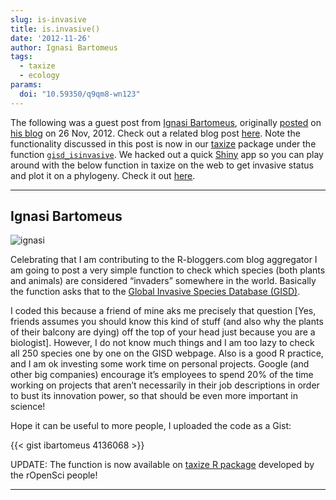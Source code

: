```yaml
---
slug: is-invasive
title: is.invasive()
date: '2012-11-26'
author: Ignasi Bartomeus
tags:
  - taxize
  - ecology
params:
  doi: "10.59350/q9qm8-wn123"
---
```


The following was a guest post from [Ignasi Bartomeus](http://www.bartomeus.cat/es/ignasi/), originally [posted](https://ibartomeus.wordpress.com/2012/11/26/is-invasive/) on [his blog](https://ibartomeus.wordpress.com/) on 26 Nov, 2012. Check out a related blog post [here](https://sckott.github.com/2012/12/is-invasive/). Note the functionality discussed in this post is now in our [taxize](https://github.com/ropensci/taxize_) package under the function [`gisd_isinvasive`](https://github.com/ropensci/taxize_/blob/master/R/gisd_isinvasive.R). We hacked out a quick [Shiny](https://www.rstudio.com/shiny/) app so you can play around with the below function in taxize on the web to get invasive status and plot it on a phylogeny. Check it out [here](http://glimmer.rstudio.com/ropensci/taxize_invasive/).

_____________

## Ignasi Bartomeus

![ignasi](/assets/blog-images/ignasi_bartomeus.png)


Celebrating that I am contributing to the R-bloggers.com blog aggregator I am going to post a very simple function to check which species (both plants and animals) are considered “invaders” somewhere in the world. Basically the function asks that to the [Global Invasive Species Database (GISD)](http://www.issg.org/database/welcome/).

I coded this because a friend of mine aks me precisely that question [Yes, friends assumes you should know this kind of stuff (and also why the plants of their balcony are dying) off the top of your head just because you are a biologist]. However, I do not know much things and I am too lazy to check all 250 species one by one on the GISD webpage. Also is a good R practice, and I am ok investing some work time on personal projects. Google (and other big companies) encourage it’s employees to spend 20% of the time working on projects that aren’t necessarily in their job descriptions in order to bust its innovation power, so that should be even more important in science!

Hope it can be useful to more people, I uploaded the code as a Gist:

{{< gist ibartomeus 4136068 >}}


UPDATE: The function is now available on [taxize R package](https://github.com/ropensci/taxize/) developed by the rOpenSci people!

___________
